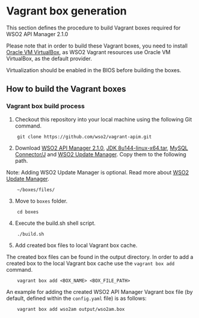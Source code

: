 # Vagrant box generation

This section defines the procedure to build Vagrant boxes required for WSO2 API Manager 2.1.0

Please note that in order to build these Vagrant boxes, you need to install
[Oracle VM VirtualBox](http://www.oracle.com/technetwork/server-storage/virtualbox/downloads/index.html),
as WSO2 Vagrant resources use Oracle VM VirtualBox, as the default provider.

Virtualization should be enabled in the BIOS before building the boxes.
## How to build the Vagrant boxes


### Vagrant box build process


1. Checkout this repository into your local machine using the following Git command.
```
	git clone https://github.com/wso2/vagrant-apim.git
```

2. Download
	[WSO2 API Manager 2.1.0](https://wso2.com/api-management/#download), [JDK 8u144-linux-x64.tar](http://www.oracle.com/technetwork/java/javase/downloads/jdk8-downloads-2133151.html), [MySQL Connector/J](https://dev.mysql.com/downloads/connector/j/) and [WSO2 Update Manager](https://wso2.com/wum/download). Copy them to the following path. 

Note: Adding WSO2 Update Manager is optional. Read more about [WSO2 Update Manager](https://wso2.com/wum/).
```
	~/boxes/files/
```
3. Move to `boxes` folder.
```
	cd boxes
```
4. Execute the build.sh shell script.
```
	./build.sh
```
5. Add created box files to local Vagrant box cache.

The created box files can be found in the output directory. In order to add a created box to the local Vagrant box cache use the `vagrant box add` command.

```
	vagrant box add <BOX_NAME> <BOX_FILE_PATH>
```

An example for adding the created WSO2 API Manager Vagrant box file (by default, defined
within the `config.yaml` file) is as follows:

```
	vagrant box add wso2am output/wso2am.box
```



